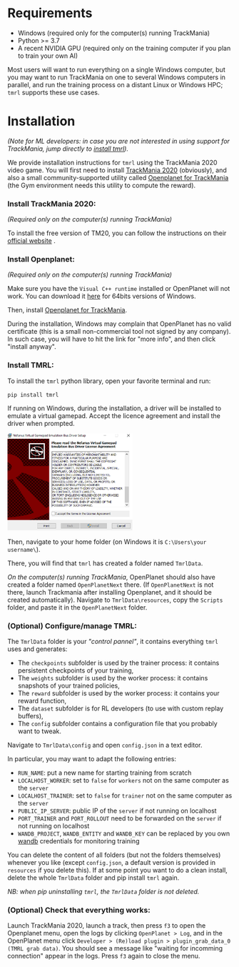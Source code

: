 # Requirements
* Windows (required only for the computer(s) running TrackMania)
* Python >= 3.7
* A recent NVIDIA GPU (required only on the training computer if you plan to train your own AI)

Most users will want to run everything on a single Windows computer, but you may want to run TrackMania on one to several Windows computers in parallel, and run the training process on a distant Linux or Windows HPC;
`tmrl` supports these use cases.

# Installation

_(Note for ML developers: in case you are not interested in using support for TrackMania, jump directly to [install tmrl](#install-tmrl))._

We provide installation instructions for `tmrl` using the TrackMania 2020 video game.
You will first need to install [TrackMania 2020](https://www.trackmania.com/) (obviously), and also a small community-supported utility called [Openplanet for TrackMania](https://openplanet.nl/) (the Gym environment needs this utility to compute the reward).


### Install TrackMania 2020:
_(Required only on the computer(s) running TrackMania)_

To install the free version of TM20, you can follow the instructions on their [official website](https://www.trackmania.com/) .

### Install Openplanet:
_(Required only on the computer(s) running TrackMania)_

Make sure you have the `Visual C++ runtime` installed or OpenPlanet will not work.
You can download it [here](https://aka.ms/vs/16/release/vc_redist.x64.exe) for 64bits versions of Windows.

Then, install [Openplanet for TrackMania](https://openplanet.nl/).

During the installation, Windows may complain that OpenPlanet has no valid certificate (this is a small non-commercial tool not signed by any company). In such case, you will have to hit the link for "more info", and then click "install anyway".



### Install TMRL:

To install the `tmrl` python library, open your favorite terminal and run:

```shell
pip install tmrl
```

If running on Windows, during the installation, a driver will be installed to emulate a virtual gamepad.
Accept the licence agreement and install the driver when prompted.

![Image](img/Nefarius1.png)


Then, navigate to your home folder (on Windows it is `C:\Users\your username\`).

There, you will find that `tmrl` has created a folder named `TmrlData`.

_On the computer(s) running TrackMania_, OpenPlanet should also have created a folder named `OpenPlanetNext` there.
(If `OpenPlanetNext` is not there, launch Trackmania after installing Openplanet, and it should be created automatically).
Navigate to `TmrlData\resources`, copy the `Scripts` folder, and paste it in the `OpenPlanetNext` folder.

### (Optional) Configure/manage TMRL:

The `TmrlData` folder is your _"control pannel"_, it contains everything `tmrl` uses and generates:
- The `checkpoints` subfolder is used by the trainer process: it contains persistent checkpoints of your training,
- The `weights` subfolder is used by the worker process: it contains snapshots of your trained policies,
- The `reward` subfolder is used by the worker process: it contains your reward function,
- The `dataset` subfolder is for RL developers (to use with custom replay buffers),
- The `config` subfolder contains a configuration file that you probably want to tweak.

Navigate to `TmrlData\config` and open `config.json` in a text editor.

In particular, you may want to adapt the following entries:
- `RUN_NAME`: put a new name for starting training from scratch
- `LOCALHOST_WORKER`: set to `false` for `workers` not on the same computer as the `server`
- `LOCALHOST_TRAINER`: set to `false` for `trainer` not on the same computer as the `server`
- `PUBLIC_IP_SERVER`: public IP of the `server` if not running on localhost
- `PORT_TRAINER` and `PORT_ROLLOUT` need to be forwarded on the `server` if not running on localhost
- `WANDB_PROJECT`, `WANDB_ENTITY` and `WANDB_KEY` can be replaced by you own [wandb](https://wandb.ai/site) credentials for monitoring training

You can delete the content of all folders (but not the folders themselves) whenever you like (except `config.json`, a default version is provided in `resources` if you delete this).
If at some point you want to do a clean install, delete the whole `TmrlData` folder and pip install `tmrl` again.

_NB: when pip uninstalling `tmrl`, the `TmrlData` folder is not deleted._

### (Optional) Check that everything works:

Launch TrackMania 2020, launch a track, then press `f3` to open the Openplanet menu, open the logs by clicking `OpenPlanet > Log`, and in the OpenPlanet menu click `Developer > (Re)load plugin > plugin_grab_data_0 (TMRL grab data)`.
You should see a message like "waiting for incomming connection" appear in the logs.
Press `f3` again to close the menu.